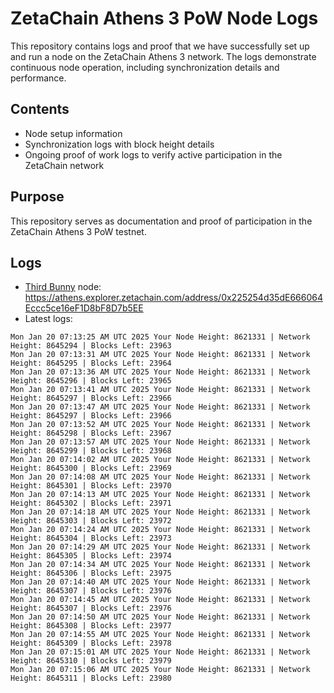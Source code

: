 # ZetaChain Athens 3 PoW Node Logs
This repository contains logs and proof that we have successfully set up and run a node on the ZetaChain Athens 3 network. The logs demonstrate continuous node operation, including synchronization details and performance.

## Contents
- Node setup information
- Synchronization logs with block height details
- Ongoing proof of work logs to verify active participation in the ZetaChain network

## Purpose
This repository serves as documentation and proof of participation in the ZetaChain Athens 3 PoW testnet.

## Logs

- [Third Bunny](https://thirdbunny.xyz/) node: https://athens.explorer.zetachain.com/address/0x225254d35dE666064Eccc5ce16eF1D8bF8D7b5EE
- Latest logs:
```
Mon Jan 20 07:13:25 AM UTC 2025 Your Node Height: 8621331 | Network Height: 8645294 | Blocks Left: 23963
Mon Jan 20 07:13:31 AM UTC 2025 Your Node Height: 8621331 | Network Height: 8645295 | Blocks Left: 23964
Mon Jan 20 07:13:36 AM UTC 2025 Your Node Height: 8621331 | Network Height: 8645296 | Blocks Left: 23965
Mon Jan 20 07:13:41 AM UTC 2025 Your Node Height: 8621331 | Network Height: 8645297 | Blocks Left: 23966
Mon Jan 20 07:13:47 AM UTC 2025 Your Node Height: 8621331 | Network Height: 8645297 | Blocks Left: 23966
Mon Jan 20 07:13:52 AM UTC 2025 Your Node Height: 8621331 | Network Height: 8645298 | Blocks Left: 23967
Mon Jan 20 07:13:57 AM UTC 2025 Your Node Height: 8621331 | Network Height: 8645299 | Blocks Left: 23968
Mon Jan 20 07:14:02 AM UTC 2025 Your Node Height: 8621331 | Network Height: 8645300 | Blocks Left: 23969
Mon Jan 20 07:14:08 AM UTC 2025 Your Node Height: 8621331 | Network Height: 8645301 | Blocks Left: 23970
Mon Jan 20 07:14:13 AM UTC 2025 Your Node Height: 8621331 | Network Height: 8645302 | Blocks Left: 23971
Mon Jan 20 07:14:18 AM UTC 2025 Your Node Height: 8621331 | Network Height: 8645303 | Blocks Left: 23972
Mon Jan 20 07:14:24 AM UTC 2025 Your Node Height: 8621331 | Network Height: 8645304 | Blocks Left: 23973
Mon Jan 20 07:14:29 AM UTC 2025 Your Node Height: 8621331 | Network Height: 8645305 | Blocks Left: 23974
Mon Jan 20 07:14:34 AM UTC 2025 Your Node Height: 8621331 | Network Height: 8645306 | Blocks Left: 23975
Mon Jan 20 07:14:40 AM UTC 2025 Your Node Height: 8621331 | Network Height: 8645307 | Blocks Left: 23976
Mon Jan 20 07:14:45 AM UTC 2025 Your Node Height: 8621331 | Network Height: 8645307 | Blocks Left: 23976
Mon Jan 20 07:14:50 AM UTC 2025 Your Node Height: 8621331 | Network Height: 8645308 | Blocks Left: 23977
Mon Jan 20 07:14:55 AM UTC 2025 Your Node Height: 8621331 | Network Height: 8645309 | Blocks Left: 23978
Mon Jan 20 07:15:01 AM UTC 2025 Your Node Height: 8621331 | Network Height: 8645310 | Blocks Left: 23979
Mon Jan 20 07:15:06 AM UTC 2025 Your Node Height: 8621331 | Network Height: 8645311 | Blocks Left: 23980
```
